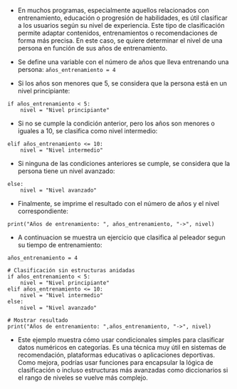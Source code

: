 - En muchos programas, especialmente aquellos relacionados con entrenamiento, educación o progresión de habilidades, es útil clasificar a los usuarios según su nivel de experiencia. Este tipo de clasificación permite adaptar contenidos, entrenamientos o recomendaciones de forma más precisa. En este caso, se quiere determinar el nivel de una persona en función de sus años de entrenamiento.



- Se define una variable con el número de años que lleva entrenando una persona: `años_entrenamiento = 4`

- Si los años son menores que 5, se considera que la persona está en un nivel principiante:
```
if años_entrenamiento < 5:
    nivel = "Nivel principiante"
```

- Si no se cumple la condición anterior, pero los años son menores o iguales a 10, se clasifica como nivel intermedio:
```
elif años_entrenamiento <= 10:
    nivel = "Nivel intermedio"
```


- Si ninguna de las condiciones anteriores se cumple, se considera que la persona tiene un nivel avanzado:
```
else:
    nivel = "Nivel avanzado"
```

- Finalmente, se imprime el resultado con el número de años y el nivel correspondiente:
```
print("Años de entrenamiento: ", años_entrenamiento, "->", nivel)
```



- A continuacion se muestra un ejercicio que clasifica al peleador segun su tiempo de entrenamiento:
```
años_entrenamiento = 4  

# Clasificación sin estructuras anidadas
if años_entrenamiento < 5:
    nivel = "Nivel principiante"
elif años_entrenamiento <= 10:
    nivel = "Nivel intermedio"
else:
    nivel = "Nivel avanzado"

# Mostrar resultado
print("Años de entrenamiento: ",años_entrenamiento, "->", nivel)
```


- Este ejemplo muestra cómo usar condicionales simples para clasificar datos numéricos en categorías. Es una técnica muy útil en sistemas de recomendación, plataformas educativas o aplicaciones deportivas. Como mejora, podrías usar funciones para encapsular la lógica de clasificación o incluso estructuras más avanzadas como diccionarios si el rango de niveles se vuelve más complejo.


